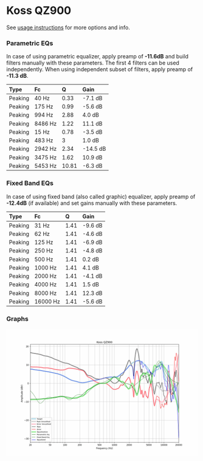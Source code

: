 # Koss QZ900
See [usage instructions](https://github.com/jaakkopasanen/AutoEq#usage) for more options and info.

### Parametric EQs
In case of using parametric equalizer, apply preamp of **-11.6dB** and build filters manually
with these parameters. The first 4 filters can be used independently.
When using independent subset of filters, apply preamp of **-11.3 dB**.

| Type    | Fc      |     Q | Gain     |
|:--------|:--------|:------|:---------|
| Peaking | 40 Hz   |  0.33 | -7.1 dB  |
| Peaking | 175 Hz  |  0.99 | -5.6 dB  |
| Peaking | 994 Hz  |  2.88 | 4.0 dB   |
| Peaking | 8486 Hz |  1.22 | 11.1 dB  |
| Peaking | 15 Hz   |  0.78 | -3.5 dB  |
| Peaking | 483 Hz  |  3    | 1.0 dB   |
| Peaking | 2942 Hz |  2.34 | -14.5 dB |
| Peaking | 3475 Hz |  1.62 | 10.9 dB  |
| Peaking | 5453 Hz | 10.81 | -6.3 dB  |

### Fixed Band EQs
In case of using fixed band (also called graphic) equalizer, apply preamp of **-12.4dB**
(if available) and set gains manually with these parameters.

| Type    | Fc       |    Q | Gain    |
|:--------|:---------|:-----|:--------|
| Peaking | 31 Hz    | 1.41 | -9.6 dB |
| Peaking | 62 Hz    | 1.41 | -4.6 dB |
| Peaking | 125 Hz   | 1.41 | -6.9 dB |
| Peaking | 250 Hz   | 1.41 | -4.8 dB |
| Peaking | 500 Hz   | 1.41 | 0.2 dB  |
| Peaking | 1000 Hz  | 1.41 | 4.1 dB  |
| Peaking | 2000 Hz  | 1.41 | -4.1 dB |
| Peaking | 4000 Hz  | 1.41 | 1.5 dB  |
| Peaking | 8000 Hz  | 1.41 | 12.3 dB |
| Peaking | 16000 Hz | 1.41 | -5.6 dB |

### Graphs
![](./Koss%20QZ900.png)